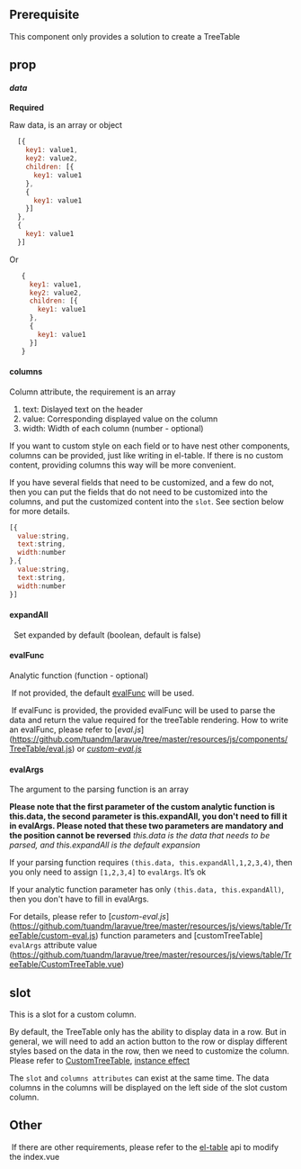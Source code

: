 ## Prerequisite
This component only provides a solution to create a TreeTable

## prop
#### *data*
  **Required**

  Raw data, is an array or object
  ```javascript
    [{
      key1: value1,
      key2: value2,
      children: [{
        key1: value1
      },
      {
        key1: value1
      }]
    },
    {
      key1: value1
    }]
  ```
  Or
 ```javascript
    {
      key1: value1,
      key2: value2,
      children: [{
        key1: value1
      },
      {
        key1: value1
      }]
    }
  ```

#### columns
  Column attribute, the requirement is an array

  1. text: Dislayed text on the header
  2. value: Corresponding displayed value on the column
  3. width: Width of each column (number - optional)

  If you want to custom style on each field or to have nest other components, columns can be provided, just like writing in el-table. If there is no custom content, providing columns this way will be more convenient.

  If you have several fields that need to be customized, and a few do not, then you can put the fields that do not need to be customized into the columns, and put the customized content into the `slot`. See section below for more details.
  
  ```javascript
  [{
    value:string,
    text:string,
    width:number
  },{
    value:string,
    text:string,
    width:number
  }]
  ```

#### expandAll
  Set expanded by default (boolean, default is false)

#### evalFunc
  Analytic function (function - optional)

   If not provided, the default [evalFunc](./eval.js) will be used.

   If evalFunc is provided, the provided evalFunc will be used to parse the data and return the value required for the treeTable rendering. How to write an evalFunc, please refer to [*eval.js*] (https://github.com/tuandm/laravue/tree/master/resources/js/components/TreeTable/eval.js) or [*custom-eval.js*](https://github.com/tuandm/laravue/tree/master/resources/js/views/table/TreeTable/custom-eval.js)

#### evalArgs
  The argument to the parsing function is an array

  **Please note that the first parameter of the custom analytic function is this.data, the second parameter is this.expandAll, you don't need to fill it in evalArgs. Please noted that these two parameters are mandatory and the position cannot be reversed** *this.data is the data that needs to be parsed, and this.expandAll is the default expansion*

  If your parsing function requires `(this.data, this.expandAll,1,2,3,4)`, then you only need to assign `[1,2,3,4]` to `evalArgs`. It’s ok

  If your analytic function parameter has only `(this.data, this.expandAll)`, then you don't have to fill in evalArgs.

  For details, please refer to [*custom-eval.js*] (https://github.com/tuandm/laravue/tree/master/resources/js/views/table/TreeTable/custom-eval.js) function parameters and [customTreeTable] `evalArgs` attribute value (https://github.com/tuandm/laravue/tree/master/resources/js/views/table/TreeTable/CustomTreeTable.vue)

 ## slot
 This is a slot for a custom column.

 By default, the TreeTable only has the ability to display data in a row. But in general, we will need to add an action button to the row or display different styles based on the data in the row, then we need to customize the column. Please refer to [CustomTreeTable](https://github.com/tuandm/laravue/tree/master/resources/js/views/table/TreeTable/CustomTreeTable.vue), [instance effect](http://laravue.cipherpols.com/#/table/tree-table)

The `slot` and `columns attributes` can exist at the same time. The data columns in the columns will be displayed on the left side of the slot custom column.

 ## Other
   If there are other requirements, please refer to the [el-table](http://element.eleme.io/#/en-US/component/table) api to modify the index.vue
